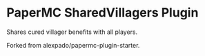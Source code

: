 # PaperMC SharedVillagers Plugin
Shares cured villager benefits with all players.

Forked from alexpado/papermc-plugin-starter.

